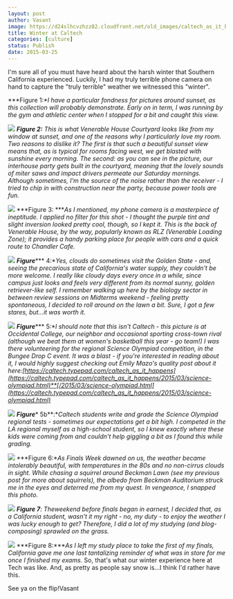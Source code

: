 ```yaml
---
layout: post
author: Vasant
image: https://d24slhcvzhzz82.cloudfront.net/old_images/caltech_as_it_happens/6a0105349b8251970b01bb080dd10a970d.jpg
title: Winter at Caltech 
categories: [culture]
status: Publish
date: 2015-03-25
---
```


I'm sure all of you must have heard about the harsh winter that Southern California experienced. Luckily, I had my truly terrible phone camera on hand to capture the "truly terrible" weather we witnessed this "winter".

***Figure 1:**I have a particular fondness for pictures around sunset, as this collection will probably demonstrate. Early on in term, I was running by the gym and athletic center when I stopped for a bit and caught this view.*


![](https://d24slhcvzhzz82.cloudfront.net/old_images/caltech_as_it_happens/6a0105349b8251970b01b8d0f374a5970c.jpg)
***Figure 2:** This is what Venerable House Courtyard looks like from my window at sunset, and one of the reasons why I particularly love my room. Two reasons to dislike it? The first is that such a beautiful sunset view means that, as is typical for rooms facing west, we get blasted with sunshine every morning. The second: as you can see in the picture, our interhouse party gets built in the courtyard, meaning that the lovely sounds of miter saws and impact drivers permeate our Saturday mornings. Although sometimes, I'm the source of the noise rather than the receiver - I tried to chip in with construction near the party, because power tools are fun.*


![](https://d24slhcvzhzz82.cloudfront.net/old_images/caltech_as_it_happens/6a0105349b8251970b01b8d0f374c2970c.jpg)
***Figure 3: ****As I mentioned, my phone camera is a masterpiece of ineptitude. I applied no filter for this shot - I thought the purple tint and slight inversion looked pretty cool, though, so I kept it. This is the back of Venerable House, by the way, popularly known as RLZ (Venerable Loading Zone); it provides a handy parking place for people with cars and a quick route to Chandler Cafe.*


![](https://d24slhcvzhzz82.cloudfront.net/old_images/caltech_as_it_happens/6a0105349b8251970b01b7c769e19a970b.jpg)
***Figure****** 4:**Yes, clouds do sometimes visit the Golden State - and, seeing the precarious state of California's water supply, they couldn't be more welcome. I really like cloudy days every once in a while, since campus just looks and feels very different from its normal sunny, golden retriever-like self. I remember walking up here by the biology sector in between review sessions on Midterms weekend - feeling pretty spontaneous, I decided to roll around on the lawn a bit. Sure, I got a few stares, but...it was worth it.*


![](https://d24slhcvzhzz82.cloudfront.net/old_images/caltech_as_it_happens/6a0105349b8251970b01b7c769e1f5970b.jpg)
***Figure****** 5:**I should note that this isn't Caltech - this picture is at Occidental College, our neighbor and occasional sporting cross-town rival (although we beat them at women's basketball this year - go team!) I was there volunteering for the regional Science Olympiad competition, in the Bungee Drop C event. It was a blast - if you're interested in reading about it, I would highly suggest checking out Emily Mazo's quality post about it here:[https://caltech.typepad.com/caltech_as_it_happens](https://caltech.typepad.com/caltech_as_it_happens/2015/03/science-olympiad.html)**[/2015/03/science-olympiad.html](https://caltech.typepad.com/caltech_as_it_happens/2015/03/science-olympiad.html)*


![](https://d24slhcvzhzz82.cloudfront.net/old_images/caltech_as_it_happens/6a0105349b8251970b01bb080dd2c7970d.jpg)
***Figure**** 5b**:**Caltech students write and grade the Science Olympiad regional tests - sometimes our expectations get a bit high. I competed in the LA regional myself as a high-school student, so I knew exactly where these kids were coming from and couldn't help giggling a bit as I found this while grading.*


![](https://d24slhcvzhzz82.cloudfront.net/old_images/caltech_as_it_happens/6a0105349b8251970b01b7c769e2a6970b.jpg)
***Figure 6:**As Finals Week dawned on us, the weather became intolerably beautiful, with temperatures in the 80s and no non-cirrus clouds in sight. While chasing a squirrel around Beckman Lawn (see my previous post for more about squirrels), the albedo from Beckman Auditorium struck me in the eyes and deterred me from my quest. In vengeance, I snapped this photo.*


![](https://d24slhcvzhzz82.cloudfront.net/old_images/caltech_as_it_happens/6a0105349b8251970b01bb080dd718970d.jpg)
***Figure 7**: Theweekend before finals began in earnest, I decided that, as a California student, wasn't it my right - no, my *duty* - to enjoy the weather I was lucky enough to get? Therefore, I did a lot of my studying (and blog-composing) sprawled on the grass.*


![](https://d24slhcvzhzz82.cloudfront.net/old_images/caltech_as_it_happens/6a0105349b8251970b01b7c769e799970b.jpg)
***Figure 8:****As I left my study place to take the first of my finals, California gave me one last tantalizing reminder of what was in store for me once I finished my exams.*
So, that's what our winter experience here at Tech was like. And, as pretty as people say snow is...I think I'd rather have this.

See ya on the flip!Vasant
